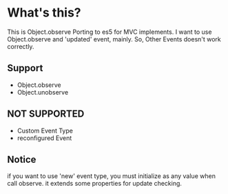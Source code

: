 # What's this?

This is Object.observe Porting to es5 for MVC implements.
I want to use Object.observe and 'updated' event, mainly.
So, Other Events doesn't work correctly.

## Support

- Object.observe
- Object.unobserve

## NOT SUPPORTED

- Custom Event Type
- reconfigured Event

## Notice

if you want to use 'new' event type,
you must initialize as any value when call observe.
it extends some properties for update checking.
